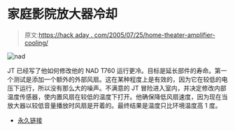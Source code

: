 # 家庭影院放大器冷却

> 原文:[https://hack aday . com/2005/07/25/home-theater-amplifier-cooling/](https://hackaday.com/2005/07/25/home-theater-amplifier-cooling/)

![nad](../Images/e4b18b7eac7daacd92cfdcb752c1a066.png)

JT 已经写了他如何修改他的 NAD T760 运行更冷。目标是延长部件的寿命。第一个测试是添加一个额外的外部风扇。这在某种程度上是有效的，因为它在较低的电压下运行，所以没有那么大的噪声。不满意的 JT 冒险进入室内，并决定修改内部温度传感器，使内置风扇在较低的温度下打开。他确保降低风扇速度，因为现在当放大器以较低音量播放时风扇是开着的。最终结果是温度只比环境温度高 1 度。

*   [永久链接](http://www.jtsystem.ca/projects.htm)